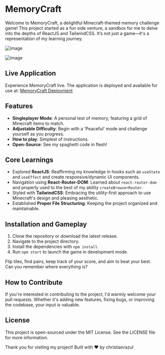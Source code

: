 # MemoryCraft

Welcome to MemoryCraft, a delightful Minecraft-themed memory challenge game! This project started as a fun side venture, a sandbox for me to delve into the depths of ReactJS and TailwindCSS. It’s not just a game—it's a representation of my learning journey.

![image](https://github.com/christianrazul/memorycraft/assets/101724618/3c1c4b69-7826-4224-8fef-a3d6646c09f1)

![image](https://github.com/christianrazul/memorycraft/assets/101724618/3e0116df-1b94-4121-b86a-6f557d4af2ae)

## Live Application

Experience MemoryCraft live. The application is deployed and available for use at: [MemoryCraft Deployment](https://memorycraft.vercel.app/)

## Features

- **Singleplayer Mode**: A personal test of memory, featuring a grid of Minecraft items to match.
- **Adjustable Difficulty**: Begin with a 'Peaceful' mode and challenge yourself as you progress.
- **How to play**: Simplest of instructions.
- **Open-Source**: See my spaghetti code in flesh!

## Core Learnings
- Explored **ReactJS**: Reaffirming my knowledge in hooks such as `useState` and `useEffect` and create responsive/dynamic UI components.
- Navigation using **React-Router-DOM**: Learned about `react-router-dom` and properly used to the best of my ability `createBrowserRouter`.
- Styled with **TailwindCSS**: Embracing the utility-first approach to use Minecraft's design and pleasing aesthetic.
- Established **Proper File Structuring**: Keeping the project organized and maintainable.

## Installation and Gameplay

1. Clone the repository or download the latest release.
2. Navigate to the project directory.
3. Install the dependencies with `npm install`.
4. Run `npm start` to launch the game in development mode.

Flip tiles, find pairs, keep track of your score, and aim to beat your best. Can you remember where everything is?

## How to Contribute

If you're interested in contributing to the project, I'd warmly welcome your pull requests. Whether it's adding new features, fixing bugs, or improving the codebase, your input is valuable.

## License
This project is open-sourced under the MIT License. See the LICENSE file for more information.

Thank you for visiting my project!
Built with ❤️ by christianrazul
